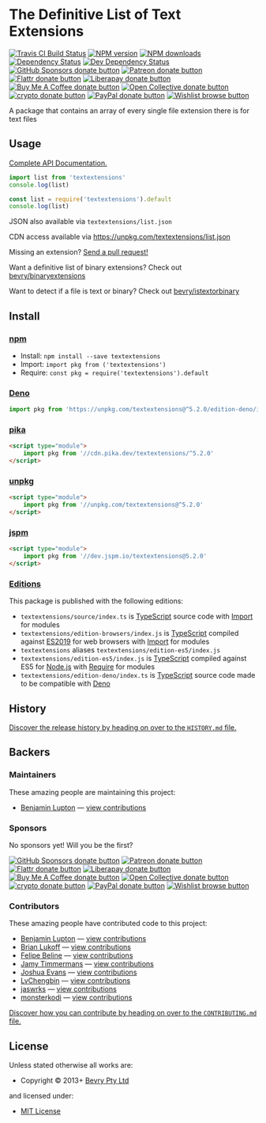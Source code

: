 <!-- TITLE/ -->

<h1>The Definitive List of Text Extensions</h1>

<!-- /TITLE -->


<!-- BADGES/ -->

<span class="badge-travisci"><a href="http://travis-ci.com/bevry/textextensions" title="Check this project's build status on TravisCI"><img src="https://img.shields.io/travis/com/bevry/textextensions/master.svg" alt="Travis CI Build Status" /></a></span>
<span class="badge-npmversion"><a href="https://npmjs.org/package/textextensions" title="View this project on NPM"><img src="https://img.shields.io/npm/v/textextensions.svg" alt="NPM version" /></a></span>
<span class="badge-npmdownloads"><a href="https://npmjs.org/package/textextensions" title="View this project on NPM"><img src="https://img.shields.io/npm/dm/textextensions.svg" alt="NPM downloads" /></a></span>
<span class="badge-daviddm"><a href="https://david-dm.org/bevry/textextensions" title="View the status of this project's dependencies on DavidDM"><img src="https://img.shields.io/david/bevry/textextensions.svg" alt="Dependency Status" /></a></span>
<span class="badge-daviddmdev"><a href="https://david-dm.org/bevry/textextensions#info=devDependencies" title="View the status of this project's development dependencies on DavidDM"><img src="https://img.shields.io/david/dev/bevry/textextensions.svg" alt="Dev Dependency Status" /></a></span>
<br class="badge-separator" />
<span class="badge-githubsponsors"><a href="https://github.com/sponsors/balupton" title="Donate to this project using GitHub Sponsors"><img src="https://img.shields.io/badge/github-donate-yellow.svg" alt="GitHub Sponsors donate button" /></a></span>
<span class="badge-patreon"><a href="https://patreon.com/bevry" title="Donate to this project using Patreon"><img src="https://img.shields.io/badge/patreon-donate-yellow.svg" alt="Patreon donate button" /></a></span>
<span class="badge-flattr"><a href="https://flattr.com/profile/balupton" title="Donate to this project using Flattr"><img src="https://img.shields.io/badge/flattr-donate-yellow.svg" alt="Flattr donate button" /></a></span>
<span class="badge-liberapay"><a href="https://liberapay.com/bevry" title="Donate to this project using Liberapay"><img src="https://img.shields.io/badge/liberapay-donate-yellow.svg" alt="Liberapay donate button" /></a></span>
<span class="badge-buymeacoffee"><a href="https://buymeacoffee.com/balupton" title="Donate to this project using Buy Me A Coffee"><img src="https://img.shields.io/badge/buy%20me%20a%20coffee-donate-yellow.svg" alt="Buy Me A Coffee donate button" /></a></span>
<span class="badge-opencollective"><a href="https://opencollective.com/bevry" title="Donate to this project using Open Collective"><img src="https://img.shields.io/badge/open%20collective-donate-yellow.svg" alt="Open Collective donate button" /></a></span>
<span class="badge-crypto"><a href="https://bevry.me/crypto" title="Donate to this project using Cryptocurrency"><img src="https://img.shields.io/badge/crypto-donate-yellow.svg" alt="crypto donate button" /></a></span>
<span class="badge-paypal"><a href="https://bevry.me/paypal" title="Donate to this project using Paypal"><img src="https://img.shields.io/badge/paypal-donate-yellow.svg" alt="PayPal donate button" /></a></span>
<span class="badge-wishlist"><a href="https://bevry.me/wishlist" title="Buy an item on our wishlist for us"><img src="https://img.shields.io/badge/wishlist-donate-yellow.svg" alt="Wishlist browse button" /></a></span>

<!-- /BADGES -->


<!-- DESCRIPTION/ -->

A package that contains an array of every single file extension there is for text files

<!-- /DESCRIPTION -->


## Usage

[Complete API Documentation.](http://master.textextensions.bevry.surge.sh/docs/globals.html)

```typescript
import list from 'textextensions'
console.log(list)
```

```javascript
const list = require('textextensions').default
console.log(list)
```

JSON also available via `textextensions/list.json`

CDN access available via https://unpkg.com/textextensions/list.json

Missing an extension? [Send a pull request!](https://github.com/bevry/textextensions/edit/master/source/index.ts)

Want a definitive list of binary extensions? Check out [bevry/binaryextensions](https://github.com/bevry/binaryextensions)

Want to detect if a file is text or binary? Check out [bevry/istextorbinary](https://github.com/bevry/istextorbinary)

<!-- INSTALL/ -->

<h2>Install</h2>

<a href="https://npmjs.com" title="npm is a package manager for javascript"><h3>npm</h3></a>
<ul>
<li>Install: <code>npm install --save textextensions</code></li>
<li>Import: <code>import pkg from ('textextensions')</code></li>
<li>Require: <code>const pkg = require('textextensions').default</code></li>
</ul>

<a href="https://deno.land" title="Deno is a secure runtime for JavaScript and TypeScript, it is an alternative for Node.js"><h3>Deno</h3></a>

``` typescript
import pkg from 'https://unpkg.com/textextensions@^5.2.0/edition-deno/index.ts'
```

<a href="https://www.pika.dev/cdn" title="100% Native ES Modules CDN"><h3>pika</h3></a>

``` html
<script type="module">
    import pkg from '//cdn.pika.dev/textextensions/^5.2.0'
</script>
```

<a href="https://unpkg.com" title="unpkg is a fast, global content delivery network for everything on npm"><h3>unpkg</h3></a>

``` html
<script type="module">
    import pkg from '//unpkg.com/textextensions@^5.2.0'
</script>
```

<a href="https://jspm.io" title="Native ES Modules CDN"><h3>jspm</h3></a>

``` html
<script type="module">
    import pkg from '//dev.jspm.io/textextensions@5.2.0'
</script>
```

<h3><a href="https://editions.bevry.me" title="Editions are the best way to produce and consume packages you care about.">Editions</a></h3>

<p>This package is published with the following editions:</p>

<ul><li><code>textextensions/source/index.ts</code> is <a href="https://www.typescriptlang.org/" title="TypeScript is a typed superset of JavaScript that compiles to plain JavaScript. ">TypeScript</a> source code with <a href="https://babeljs.io/docs/learn-es2015/#modules" title="ECMAScript Modules">Import</a> for modules</li>
<li><code>textextensions/edition-browsers/index.js</code> is <a href="https://www.typescriptlang.org/" title="TypeScript is a typed superset of JavaScript that compiles to plain JavaScript. ">TypeScript</a> compiled against <a href="https://en.wikipedia.org/wiki/ECMAScript#10th_Edition_-_ECMAScript_2019" title="ECMAScript ES2019">ES2019</a> for web browsers with <a href="https://babeljs.io/docs/learn-es2015/#modules" title="ECMAScript Modules">Import</a> for modules</li>
<li><code>textextensions</code> aliases <code>textextensions/edition-es5/index.js</code></li>
<li><code>textextensions/edition-es5/index.js</code> is <a href="https://www.typescriptlang.org/" title="TypeScript is a typed superset of JavaScript that compiles to plain JavaScript. ">TypeScript</a> compiled against ES5 for <a href="https://nodejs.org" title="Node.js is a JavaScript runtime built on Chrome's V8 JavaScript engine">Node.js</a> with <a href="https://nodejs.org/dist/latest-v5.x/docs/api/modules.html" title="Node/CJS Modules">Require</a> for modules</li>
<li><code>textextensions/edition-deno/index.ts</code> is <a href="https://www.typescriptlang.org/" title="TypeScript is a typed superset of JavaScript that compiles to plain JavaScript. ">TypeScript</a> source code made to be compatible with <a href="https://deno.land" title="Deno is a secure runtime for JavaScript and TypeScript, it is an alternative to Node.js">Deno</a></li></ul>

<!-- /INSTALL -->


<!-- HISTORY/ -->

<h2>History</h2>

<a href="https://github.com/bevry/textextensions/blob/master/HISTORY.md#files">Discover the release history by heading on over to the <code>HISTORY.md</code> file.</a>

<!-- /HISTORY -->


<!-- BACKERS/ -->

<h2>Backers</h2>

<h3>Maintainers</h3>

These amazing people are maintaining this project:

<ul><li><a href="https://github.com/balupton">Benjamin Lupton</a> — <a href="https://github.com/bevry/textextensions/commits?author=balupton" title="View the GitHub contributions of Benjamin Lupton on repository bevry/textextensions">view contributions</a></li></ul>

<h3>Sponsors</h3>

No sponsors yet! Will you be the first?

<span class="badge-githubsponsors"><a href="https://github.com/sponsors/balupton" title="Donate to this project using GitHub Sponsors"><img src="https://img.shields.io/badge/github-donate-yellow.svg" alt="GitHub Sponsors donate button" /></a></span>
<span class="badge-patreon"><a href="https://patreon.com/bevry" title="Donate to this project using Patreon"><img src="https://img.shields.io/badge/patreon-donate-yellow.svg" alt="Patreon donate button" /></a></span>
<span class="badge-flattr"><a href="https://flattr.com/profile/balupton" title="Donate to this project using Flattr"><img src="https://img.shields.io/badge/flattr-donate-yellow.svg" alt="Flattr donate button" /></a></span>
<span class="badge-liberapay"><a href="https://liberapay.com/bevry" title="Donate to this project using Liberapay"><img src="https://img.shields.io/badge/liberapay-donate-yellow.svg" alt="Liberapay donate button" /></a></span>
<span class="badge-buymeacoffee"><a href="https://buymeacoffee.com/balupton" title="Donate to this project using Buy Me A Coffee"><img src="https://img.shields.io/badge/buy%20me%20a%20coffee-donate-yellow.svg" alt="Buy Me A Coffee donate button" /></a></span>
<span class="badge-opencollective"><a href="https://opencollective.com/bevry" title="Donate to this project using Open Collective"><img src="https://img.shields.io/badge/open%20collective-donate-yellow.svg" alt="Open Collective donate button" /></a></span>
<span class="badge-crypto"><a href="https://bevry.me/crypto" title="Donate to this project using Cryptocurrency"><img src="https://img.shields.io/badge/crypto-donate-yellow.svg" alt="crypto donate button" /></a></span>
<span class="badge-paypal"><a href="https://bevry.me/paypal" title="Donate to this project using Paypal"><img src="https://img.shields.io/badge/paypal-donate-yellow.svg" alt="PayPal donate button" /></a></span>
<span class="badge-wishlist"><a href="https://bevry.me/wishlist" title="Buy an item on our wishlist for us"><img src="https://img.shields.io/badge/wishlist-donate-yellow.svg" alt="Wishlist browse button" /></a></span>

<h3>Contributors</h3>

These amazing people have contributed code to this project:

<ul><li><a href="https://github.com/balupton">Benjamin Lupton</a> — <a href="https://github.com/bevry/textextensions/commits?author=balupton" title="View the GitHub contributions of Benjamin Lupton on repository bevry/textextensions">view contributions</a></li>
<li><a href="https://github.com/brianlukoff">Brian Lukoff</a> — <a href="https://github.com/bevry/textextensions/commits?author=brianlukoff" title="View the GitHub contributions of Brian Lukoff on repository bevry/textextensions">view contributions</a></li>
<li><a href="https://github.com/fbeline">Felipe Beline</a> — <a href="https://github.com/bevry/textextensions/commits?author=fbeline" title="View the GitHub contributions of Felipe Beline on repository bevry/textextensions">view contributions</a></li>
<li><a href="https://github.com/JamyDev">Jamy Timmermans</a> — <a href="https://github.com/bevry/textextensions/commits?author=JamyDev" title="View the GitHub contributions of Jamy Timmermans on repository bevry/textextensions">view contributions</a></li>
<li><a href="https://github.com/TheJoshuaEvans">Joshua Evans</a> — <a href="https://github.com/bevry/textextensions/commits?author=TheJoshuaEvans" title="View the GitHub contributions of Joshua Evans on repository bevry/textextensions">view contributions</a></li>
<li><a href="https://github.com/LvChengbin">LvChengbin</a> — <a href="https://github.com/bevry/textextensions/commits?author=LvChengbin" title="View the GitHub contributions of LvChengbin on repository bevry/textextensions">view contributions</a></li>
<li><a href="https://github.com/jaswrks">jaswrks</a> — <a href="https://github.com/bevry/textextensions/commits?author=jaswrks" title="View the GitHub contributions of jaswrks on repository bevry/textextensions">view contributions</a></li>
<li><a href="https://github.com/monsterkodi">monsterkodi</a> — <a href="https://github.com/bevry/textextensions/commits?author=monsterkodi" title="View the GitHub contributions of monsterkodi on repository bevry/textextensions">view contributions</a></li></ul>

<a href="https://github.com/bevry/textextensions/blob/master/CONTRIBUTING.md#files">Discover how you can contribute by heading on over to the <code>CONTRIBUTING.md</code> file.</a>

<!-- /BACKERS -->


<!-- LICENSE/ -->

<h2>License</h2>

Unless stated otherwise all works are:

<ul><li>Copyright &copy; 2013+ <a href="http://bevry.me">Bevry Pty Ltd</a></li></ul>

and licensed under:

<ul><li><a href="http://spdx.org/licenses/MIT.html">MIT License</a></li></ul>

<!-- /LICENSE -->
